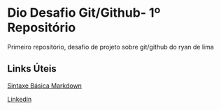 # Dio Desafio Git/Github- 1º Repositório
Primeiro repositório, desafio de projeto sobre git/github do ryan de lima

## Links Úteis
[Sintaxe Básica Markdown](https://docs.pipz.com/central-de-ajuda/learning-center/guia-basico-de-markdown#open)

[Linkedin](https://www.linkedin.com/in/ryan-de-lima-/)
